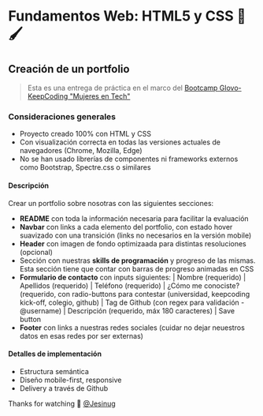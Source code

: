 # Fundamentos Web: HTML5 y CSS 🧱 🖌
## Creación de un portfolio
> Esta es una entrega de práctica en el marco del [Bootcamp Glovo-KeepCoding "Mujeres en Tech"](https://keepcoding.io/nuestros-bootcamps/mujeres-glovo/)

### Consideraciones generales
- Proyecto creado 100% con HTML y CSS
- Con visualización correcta en todas las versiones actuales de navegadores (Chrome, Mozilla, Edge)
- No se han usado librerías de componentes ni frameworks externos como Bootstrap, Spectre.css o similares

#### Descripción
Crear un portfolio sobre nosotras con las siguientes secciones:
- **README** con toda la información necesaria para facilitar la evaluación
- **Navbar** con links a cada elemento del portfolio, con estado hover suavizado con una transición (links no necesarios en la versión mobile)
- **Header** con imagen de fondo optimizaada para distintas resoluciones (opcional)
- Sección con nuestras **skills de programación** y progreso de las mismas. Esta sección tiene que contar con barras de progreso animadas en CSS
- **Formulario de contacto** con inputs siguientes:
| Nombre (requerido)
| Apellidos (requerido)
| Teléfono (requerido)
| ¿Cómo me conociste? (requerido, con radio-buttons para contestar (universidad, keepcoding kick-off, colegio, github)
| Tag de Github (con regex para validación - @username)
| Descripción (requerido, máx 180 caracteres)
| Save button
- **Footer** con links a nuestras redes sociales (cuidar no dejar neuestros datos en esas redes por ser externas)

#### Detalles de implementación
- Estructura semántica
- Diseño mobile-first, responsive
- Delivery a través de Github

Thanks for watching 💛 
[@Jesinug](https://github.com/Jesinug)